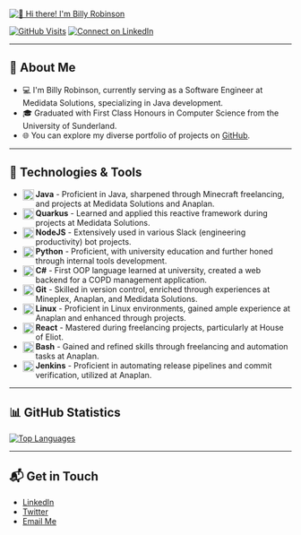 [<img src="https://i.imgur.com/U1Ik1mD.png" alt="👋 Hi there! I'm Billy Robinson" title="👋 Hi there! I'm Billy Robinson"/>](https://billy.ws/)

[![GitHub Visits](https://badges.strrl.dev/visits/billydotws/billydotws)](https://github.com/BillyDotWS) [![Connect on LinkedIn](https://img.shields.io/badge/-Connect%20on%20LinkedIn-blue?style=flat-square&logo=Linkedin&logoColor=white)](https://linkedin.com/in/billydotws)

---

## 📖 About Me
- 💻 I'm Billy Robinson, currently serving as a Software Engineer at Medidata Solutions, specializing in Java development.
- 🎓 Graduated with First Class Honours in Computer Science from the University of Sunderland.
- 🌐 You can explore my diverse portfolio of projects on [GitHub](https://github.com/BillyDotWS?tab=repositories).

---

## 🔧 Technologies & Tools
- <img align="left" alt="Java" width="20px" src="https://cdn.jsdelivr.net/gh/devicons/devicon/icons/java/java-original.svg"/> **Java** - Proficient in Java, sharpened through Minecraft freelancing, and projects at Medidata Solutions and Anaplan.
- <img align="left" alt="Quarkus" width="20px" src="https://cdn.jsdelivr.net/gh/devicons/devicon/icons/quarkus/quarkus-original.svg" />**Quarkus** - Learned and applied this reactive framework during projects at Medidata Solutions.
- <img align="left" alt="NodeJS" width="20px" src="https://cdn.jsdelivr.net/gh/devicons/devicon/icons/nodejs/nodejs-original.svg" />**NodeJS** - Extensively used in various Slack (engineering productivity) bot projects.
- <img align="left" alt="Python" width="20px" src="https://cdn.jsdelivr.net/gh/devicons/devicon/icons/python/python-plain.svg" />**Python** - Proficient, with university education and further honed through internal tools development.
- <img align="left" alt="C#" width="20px" src="https://cdn.jsdelivr.net/gh/devicons/devicon/icons/csharp/csharp-original.svg" />**C#** - First OOP language learned at university, created a web backend for a COPD management application.
- <img align="left" alt="Git" width="20px" src="https://cdn.jsdelivr.net/gh/devicons/devicon/icons/git/git-original.svg" />**Git** - Skilled in version control, enriched through experiences at Mineplex, Anaplan, and Medidata Solutions.
- <img align="left" alt="Linux" width="20px" src="https://cdn.jsdelivr.net/gh/devicons/devicon/icons/linux/linux-original.svg" />**Linux** - Proficient in Linux environments, gained ample experience at Anaplan and enhanced through projects.
- <img align="left" alt="HTML" width="20px" src="https://cdn.jsdelivr.net/gh/devicons/devicon/icons/html5/html5-plain.svg" />**React** - Mastered during freelancing projects, particularly at House of Eliot.
- <img align="left" alt="Bash" width="20px" src="https://cdn.jsdelivr.net/gh/devicons/devicon/icons/bash/bash-original.svg" />**Bash** - Gained and refined skills through freelancing and automation tasks at Anaplan.
- <img align="left" alt="Jenkins" width="20px" src="https://cdn.jsdelivr.net/gh/devicons/devicon/icons/jenkins/jenkins-original.svg" />**Jenkins** - Proficient in automating release pipelines and commit verification, utilized at Anaplan.

---

## 📊 GitHub Statistics
[![Top Languages](https://github-readme-stats.vercel.app/api/top-langs/?username=BillyDotWS&layout=compact&theme=radical)](https://github.com/BillyDotWS)

---

## 📬 Get in Touch
- [LinkedIn](https://linkedin.com/in/billydotws)
- [Twitter](https://twitter.com/BillyDotWS)
- [Email Me](mailto:hello@billy.ws)
